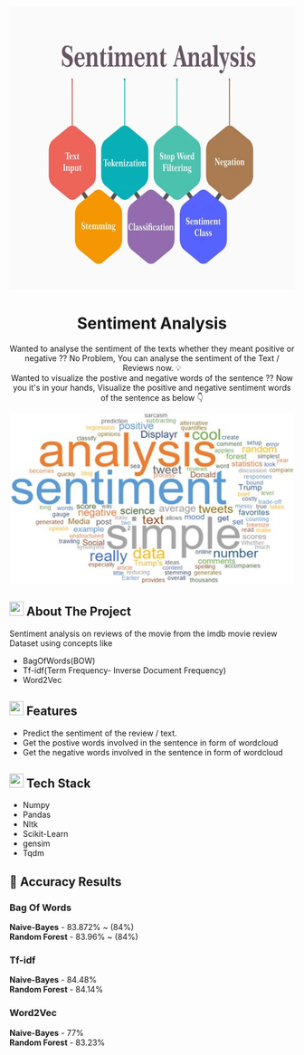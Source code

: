 <p align = 'center'><img src="Images/sentiment2.webp" alt="logo" height="500" width="700"></p>
<h1 align="center">Sentiment Analysis</h1>
<p align="center">
    Wanted to analyse the sentiment of the texts whether they meant positive or negative  ?? No Problem, You can analyse the sentiment of the Text / Reviews now. 💡 <br/> 
    Wanted to visualize the postive and negative words of the sentence ?? Now you it's in your hands, Visualize the positive and negative sentiment words of the sentence as below 👇<br/>
</p>
<p align = 'center'><img src="Images/wordcloud.jpg" alt="logo" height="300" width="500"></p> 
  
<!-- ABOUT THE PROJECT -->
## <img src="https://cdn-icons-png.flaticon.com/512/3306/3306613.png" width="25" height="25"> About The Project
<p>Sentiment analysis on reviews of the movie from the imdb movie review Dataset using concepts like </p>
 <ul> <li> BagOfWords(BOW) </li>
 <li> Tf-idf(Term Frequency- Inverse Document Frequency)</li>
 <li>  Word2Vec</li> </ul>

## <img src="https://cdn-icons-png.flaticon.com/512/427/427735.png" width="25" height="25"> Features
 * Predict the sentiment of the review / text.
 * Get the postive words involved in the sentence in form of wordcloud
 * Get the negative words involved in the sentence in form of wordcloud


 ## <img src="https://techstackapps.com/media/2019/11/TechStackApps-logo-icon.png" width="25" height="25"> Tech Stack
 * Numpy
 * Pandas
 * Nltk
 * Scikit-Learn
 * gensim
 * Tqdm



## 🏅 Accuracy Results

<h3>Bag Of Words</h3>
<b>Naive-Bayes</b> - 83.872% ~ (84%) <br>
<b>Random Forest</b> - 83.96% ~ (84%)

<h3>Tf-idf</h3>
<b>Naive-Bayes</b> - 84.48% <br>
<b>Random Forest</b> - 84.14%

<h3>Word2Vec</h3>
<b>Naive-Bayes</b> - 77% <br>
<b>Random Forest</b> - 83.23%
